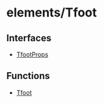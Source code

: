 # elements/Tfoot

## Interfaces

- [TfootProps](interfaces/TfootProps.md)

## Functions

- [Tfoot](functions/Tfoot.md)
